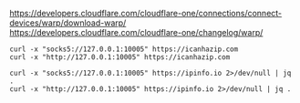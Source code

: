 
https://developers.cloudflare.com/cloudflare-one/connections/connect-devices/warp/download-warp/
https://developers.cloudflare.com/cloudflare-one/changelog/warp/

```
curl -x "socks5://127.0.0.1:10005" https://icanhazip.com
curl -x "http://127.0.0.1:10005" https://icanhazip.com

curl -x "socks5://127.0.0.1:10005" https://ipinfo.io 2>/dev/null | jq .
curl -x "http://127.0.0.1:10005" https://ipinfo.io 2>/dev/null | jq .

```
